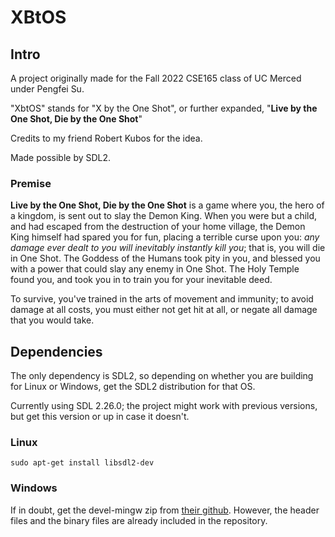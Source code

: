 # XBtOS
## Intro
A project originally made for the Fall 2022 CSE165 class of UC Merced under Pengfei Su.

"XbtOS" stands for "X by the One Shot", or further expanded, "**Live by the One Shot, Die by the One Shot**"

Credits to my friend Robert Kubos for the idea.

Made possible by SDL2.

### Premise
**Live by the One Shot, Die by the One Shot** is a game where you, the hero of a kingdom, is sent out to slay the Demon King.
When you were but a child, and had escaped from the destruction of your home village, the Demon King himself had spared you for fun, placing a terrible curse upon you: *any damage ever dealt to you will inevitably instantly kill you*; that is, you will die in One Shot.
The Goddess of the Humans took pity in you, and blessed you with a power that could slay any enemy in One Shot. The Holy Temple found you, and took you in to train you for your inevitable deed.

To survive, you've trained in the arts of movement and immunity; to avoid damage at all costs, you must either not get hit at all, or negate all damage that you would take.

## Dependencies
The only dependency is SDL2, so depending on whether you are building for Linux or Windows, get the SDL2 distribution for that OS.

Currently using SDL 2.26.0; the project might work with previous versions, but get this version or up in case it doesn't.

### Linux
`sudo apt-get install libsdl2-dev`

### Windows
If in doubt, get the devel-mingw zip from [their github](https://github.com/libsdl-org/SDL/releases/tag/release-2.26.0). However, the header files and the binary files are already included in the repository.